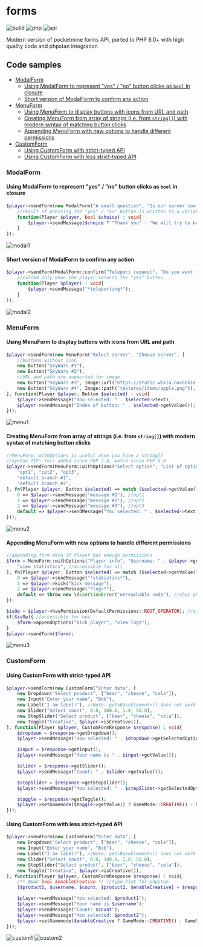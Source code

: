 # forms

![build](https://img.shields.io/github/workflow/status/Frago9876543210/forms/CI)
![php](https://img.shields.io/badge/php-8.0-informational)
![api](https://img.shields.io/badge/pocketmine-4.0-informational)

Modern version of pocketmine forms API, ported to PHP 8.0+ with high quality code and phpstan integration

## Code samples

+ [ModalForm](#modalform)
    - [Using ModalForm to represent "yes" / "no" button clicks as `bool` in closure](#using-modalform-to-represent--yes-----no--button-clicks-as--bool--in-closure)
    - [Short version of ModalForm to confirm any action](#short-version-of-modalform-to-confirm-any-action)
+ [MenuForm](#menuform)
    - [Using MenuForm to display buttons with icons from URL and path](#using-menuform-to-display-buttons-with-icons-from-url-and-path)
    - [Creating MenuForm from array of strings (i.e. from `string[]`) with modern syntax of matching button clicks](#creating-menuform-from-array-of-strings--ie-from--string-----with-modern-syntax-of-matching-button-clicks)
    - [Appending MenuForm with new options to handle different permissions](#appending-menuform-with-new-options-to-handle-different-permissions)
+ [CustomForm](#customform)
    - [Using CustomForm with strict-typed API](#using-customform-with-strict-typed-api)
    - [Using CustomForm with less strict-typed API](#using-customform-with-less-strict-typed-api)

### ModalForm

#### Using ModalForm to represent "yes" / "no" button clicks as `bool` in closure

```php
$player->sendForm(new ModalForm("A small question", "Is our server cool?",
	//result of pressing the "yes" / "no" button is written to a variable $choice
	function(Player $player, bool $choice) : void{
		$player->sendMessage($choice ? "Thank you" : "We will try to become better");
	}
));
```

![modal1](https://i.imgur.com/4Hf8RgD.png)

#### Short version of ModalForm to confirm any action

```php
$player->sendForm(ModalForm::confirm("Teleport request", "Do you want to accept it?",
	//called only when the player selects the "yes" button
	function(Player $player) : void{
		$player->sendMessage("*teleporting*");
	}
));
```

![modal2](https://i.imgur.com/jevWyHy.png)

### MenuForm

#### Using MenuForm to display buttons with icons from URL and path

```php
$player->sendForm(new MenuForm("Select server", "Choose server", [
	//buttons without icon
	new Button("SkyWars #1"),
	new Button("SkyWars #2"),
	//URL and path are supported for image
	new Button("SkyWars #3", Image::url("https://static.wikia.nocookie.net/minecraft_gamepedia/images/f/f0/Melon_JE2_BE2.png")),
	new Button("SkyWars #4", Image::path("textures/items/apple.png")),
], function(Player $player, Button $selected) : void{
	$player->sendMessage("You selected: " . $selected->text);
	$player->sendMessage("Index of button: " . $selected->getValue());
}));
```

![menu1](https://i.imgur.com/304JS1n.png)

#### Creating MenuForm from array of strings (i.e. from `string[]`) with modern syntax of matching button clicks

```php
//MenuForm::withOptions is useful when you have a string[]
//syntax TIP: fn() added since PHP 7.4, match since PHP 8.0
$player->sendForm(MenuForm::withOptions("Select option", "List of options:", [
	"opt1", "opt2", "opt3",
	"default branch #1",
	"default branch #2",
], fn(Player $player, Button $selected) => match ($selected->getValue()) {
	0 => $player->sendMessage("message #1"), //opt1
	1 => $player->sendMessage("message #2"), //opt2
	2 => $player->sendMessage("message #3"), //opt3
	default => $player->sendMessage("You selected: " . $selected->text),
}));
```

![menu2](https://i.imgur.com/JXRfoJW.png)

#### Appending MenuForm with new options to handle different permissions

```php
//appending form data if Player has enough permissions
$form = MenuForm::withOptions("Player info", "Username: " . $player->getName(), [
	"view statistics", //accessible for all
], fn(Player $player, Button $selected) => match ($selected->getValue()) {
	0 => $player->sendMessage("*statistics*"),
	1 => $player->kick("kick message"),
	2 => $player->sendMessage("*logs*"),
	default => throw new \AssertionError("unreachable code"), //shut phpstan
});

$isOp = $player->hasPermission(DefaultPermissions::ROOT_OPERATOR); //since PM 4.0
if($isOp){ //accessible for ops
	$form->appendOptions("kick player", "view logs");
}
$player->sendForm($form);
```

![menu3](https://i.imgur.com/5XTOe9d.png)

### CustomForm

#### Using CustomForm with strict-typed API

```php
$player->sendForm(new CustomForm("Enter data", [
	new Dropdown("Select product", ["beer", "cheese", "cola"]),
	new Input("Enter your name", "Bob"),
	new Label("I am label!"), //Note: get<BaseElement>() does not work with label
	new Slider("Select count", 0.0, 100.0, 1.0, 50.0),
	new StepSlider("Select product", ["beer", "cheese", "cola"]),
	new Toggle("Creative", $player->isCreative()),
], function(Player $player, CustomFormResponse $response) : void{
	$dropdown = $response->getDropdown();
	$player->sendMessage("You selected: " . $dropdown->getSelectedOption());

	$input = $response->getInput();
	$player->sendMessage("Your name is " . $input->getValue());

	$slider = $response->getSlider();
	$player->sendMessage("Count: " . $slider->getValue());

	$stepSlider = $response->getStepSlider();
	$player->sendMessage("You selected: " . $stepSlider->getSelectedOption());

	$toggle = $response->getToggle();
	$player->setGamemode($toggle->getValue() ? GameMode::CREATIVE() : GameMode::SURVIVAL());
}));
```

#### Using CustomForm with less strict-typed API

```php
$player->sendForm(new CustomForm("Enter data", [
	new Dropdown("Select product", ["beer", "cheese", "cola"]),
	new Input("Enter your name", "Bob"),
	new Label("I am label!"), //Note: get<BaseElement>() does not work with label
	new Slider("Select count", 0.0, 100.0, 1.0, 50.0),
	new StepSlider("Select product", ["beer", "cheese", "cola"]),
	new Toggle("Creative", $player->isCreative()),
], function(Player $player, CustomFormResponse $response) : void{
	/** @var bool $enableCreative */ //type-hint for phpstan
	[$product1, $username, $count, $product2, $enableCreative] = $response->getValues();

	$player->sendMessage("You selected: $product1");
	$player->sendMessage("Your name is $username");
	$player->sendMessage("Count: $count");
	$player->sendMessage("You selected: $product2");
	$player->setGamemode($enableCreative ? GameMode::CREATIVE() : GameMode::SURVIVAL());
}));
```

![custom1](https://i.imgur.com/BEIZdvO.png)
![custom2](https://i.imgur.com/AtRvSjp.png)
